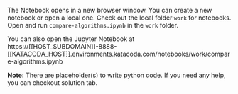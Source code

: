 The Notebook opens in a new browser window. You can create a new notebook or open a local one. Check out the local folder `work` for notebooks. Open and run `compare-algorithms.ipynb` in the `work` folder.

You can also open the Jupyter Notebook at https://[[HOST_SUBDOMAIN]]-8888-[[KATACODA_HOST]].environments.katacoda.com/notebooks/work/compare-algorithms.ipynb

**Note:**
There are placeholder(s) to write python code. If you need any help, you can checkout solution tab.
